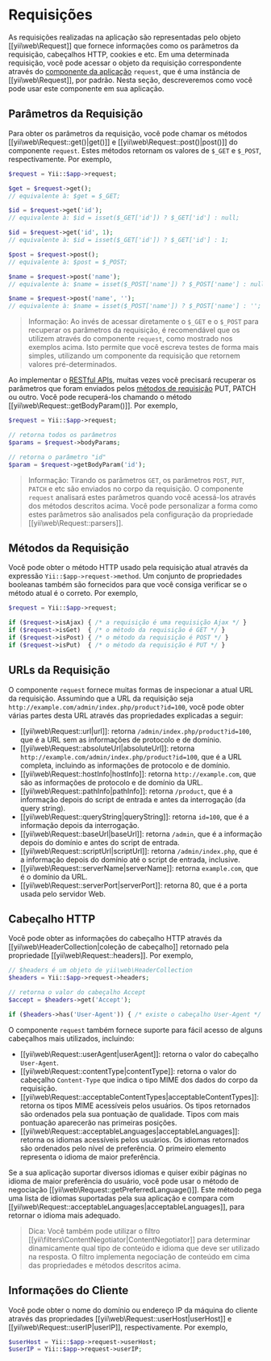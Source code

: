 Requisições
===========

As requisições realizadas na aplicação são representadas pelo objeto [[yii\web\Request]] 
que fornece informações como os parâmetros da requisição, cabeçalhos HTTP, cookies 
e etc. Em uma determinada requisição, você pode acessar o objeto da requisição 
correspondente através do [componente da aplicação](structure-application-components.md) 
`request`, que é uma instância de [[yii\web\Request]], por padrão. Nesta seção, 
descreveremos como você pode usar este componente em sua aplicação.


## Parâmetros da Requisição <span id="request-parameters"></span>

Para obter os parâmetros da requisição, você pode chamar os métodos 
[[yii\web\Request::get()|get()]] e [[yii\web\Request::post()|post()]] do 
componente `request`. Estes métodos retornam os valores de `$_GET` e `$_POST`, 
respectivamente. Por exemplo,

```php
$request = Yii::$app->request;

$get = $request->get(); 
// equivalente à: $get = $_GET;

$id = $request->get('id');   
// equivalente à: $id = isset($_GET['id']) ? $_GET['id'] : null;

$id = $request->get('id', 1);   
// equivalente à: $id = isset($_GET['id']) ? $_GET['id'] : 1;

$post = $request->post(); 
// equivalente à: $post = $_POST;

$name = $request->post('name');   
// equivalente à: $name = isset($_POST['name']) ? $_POST['name'] : null;

$name = $request->post('name', '');   
// equivalente à: $name = isset($_POST['name']) ? $_POST['name'] : '';
```

> Informação: Ao invés de acessar diretamente o `$_GET` e o `$_POST` para recuperar 
  os parâmetros da requisição, é recomendável que os utilizem através do componente 
  `request`, como mostrado nos exemplos acima. Isto permite que você escreva testes 
  de forma mais simples, utilizando um componente da requisição que retornem valores 
  pré-determinados.

Ao implementar o [RESTful APIs](rest-quick-start.md), muitas vezes você precisará 
recuperar os parâmetros que foram enviados pelos [métodos de requisição](#request-methods) 
PUT, PATCH ou outro. Você pode recuperá-los chamando o método [[yii\web\Request::getBodyParam()]]. 
Por exemplo,

```php
$request = Yii::$app->request;

// retorna todos os parâmetros 
$params = $request->bodyParams;

// retorna o parâmetro "id"
$param = $request->getBodyParam('id');
```

> Informação: Tirando os parâmetros `GET`, os parâmetros `POST`, `PUT`, `PATCH` 
  e etc são enviados no corpo da requisição. O componente `request` analisará 
  estes parâmetros quando você acessá-los através dos métodos descritos acima.
  Você pode personalizar a forma como estes parâmetros são analisados pela 
  configuração da propriedade [[yii\web\Request::parsers]].


## Métodos da Requisição <span id="request-methods"></span>

Você pode obter o método HTTP usado pela requisição atual através da expressão 
`Yii::$app->request->method`. Um conjunto de propriedades booleanas também são 
fornecidos para que você consiga verificar se o método atual é o correto.
Por exemplo,

```php
$request = Yii::$app->request;

if ($request->isAjax) { /* a requisição é uma requisição Ajax */ }
if ($request->isGet)  { /* o método da requisição é GET */ }
if ($request->isPost) { /* o método da requisição é POST */ }
if ($request->isPut)  { /* o método da requisição é PUT */ }
```

## URLs da Requisição <span id="request-urls"></span>

O componente `request` fornece muitas formas de inspecionar a atual URL da requisição.
Assumindo que a URL da requisição seja `http://example.com/admin/index.php/product?id=100`, 
você pode obter várias partes desta URL através das propriedades explicadas a seguir:

* [[yii\web\Request::url|url]]: retorna `/admin/index.php/product?id=100`, que é 
  a URL sem as informações de protocolo e de domínio. 
* [[yii\web\Request::absoluteUrl|absoluteUrl]]: retorna `http://example.com/admin/index.php/product?id=100`, 
  que é a URL completa, incluindo as informações de protocolo e de domínio.
* [[yii\web\Request::hostInfo|hostInfo]]: retorna `http://example.com`, que são 
  as informações de protocolo e de domínio da URL.
* [[yii\web\Request::pathInfo|pathInfo]]: retorna `/product`, que é a informação 
  depois do script de entrada e antes da interrogação (da query string).
* [[yii\web\Request::queryString|queryString]]: retorna `id=100`, que é a 
  informação depois da interrogação. 
* [[yii\web\Request::baseUrl|baseUrl]]: retorna `/admin`, que é a informação 
  depois do domínio e antes do script de entrada.
* [[yii\web\Request::scriptUrl|scriptUrl]]: retorna `/admin/index.php`, que é a 
  informação depois do domínio até o script de entrada, inclusive.
* [[yii\web\Request::serverName|serverName]]: retorna `example.com`, que é o 
  domínio da URL.
* [[yii\web\Request::serverPort|serverPort]]: retorna 80, que é a porta usada 
  pelo servidor Web.


## Cabeçalho HTTP <span id="http-headers"></span> 

Você pode obter as informações do cabeçalho HTTP através da 
[[yii\web\HeaderCollection|coleção de cabeçalho]] retornado pela propriedade 
[[yii\web\Request::headers]]. Por exemplo,

```php
// $headers é um objeto de yii\web\HeaderCollection 
$headers = Yii::$app->request->headers;

// retorna o valor do cabeçalho Accept
$accept = $headers->get('Accept');

if ($headers->has('User-Agent')) { /* existe o cabeçalho User-Agent */ }
```

O componente `request` também fornece suporte para fácil acesso de alguns 
cabeçalhos mais utilizados, incluindo:

* [[yii\web\Request::userAgent|userAgent]]: retorna o valor do cabeçalho `User-Agent`.
* [[yii\web\Request::contentType|contentType]]: retorna o valor do cabeçalho 
  `Content-Type` que indica o tipo MIME dos dados do corpo da requisição.
* [[yii\web\Request::acceptableContentTypes|acceptableContentTypes]]: retorna os 
  tipos MIME acessíveis pelos usuários. Os tipos retornados são ordenados pela 
  sua pontuação de qualidade.  Tipos com mais pontuação aparecerão nas primeiras posições.
* [[yii\web\Request::acceptableLanguages|acceptableLanguages]]: retorna os idiomas 
  acessíveis pelos usuários. Os idiomas retornados são ordenados pelo nível de 
  preferência. O primeiro elemento representa o idioma de maior preferência.

Se a sua aplicação suportar diversos idiomas e quiser exibir páginas no idioma 
de maior preferência do usuário, você pode usar o método de negociação 
[[yii\web\Request::getPreferredLanguage()]]. Este método pega uma lista de 
idiomas suportadas pela sua aplicação e compara com 
[[yii\web\Request::acceptableLanguages|acceptableLanguages]], para retornar o 
idioma mais adequado.

> Dica: Você também pode utilizar o filtro [[yii\filters\ContentNegotiator|ContentNegotiator]] 
  para determinar dinamicamente qual tipo de conteúdo e idioma que deve ser utilizado 
  na resposta. O filtro implementa negociação de conteúdo em cima das propriedades 
  e métodos descritos acima.


## Informações do Cliente <span id="client-information"></span>

Você pode obter o nome do domínio ou endereço IP da máquina do cliente através 
das propriedades [[yii\web\Request::userHost|userHost]] e 
[[yii\web\Request::userIP|userIP]], respectivamente. Por exemplo,

```php
$userHost = Yii::$app->request->userHost;
$userIP = Yii::$app->request->userIP;
```
